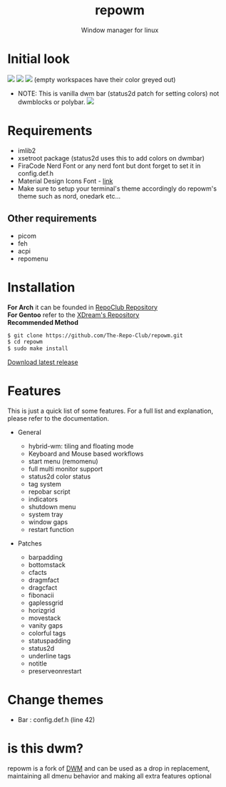 <div align="center">
    <h1>repowm</h1>
    <p>Window manager for linux</p>
</div>

# Initial look

<img src="https://github.com/The-Repo-Club/repowm/blob/screenshots/screenshots/initial_look.png">
<img src="https://github.com/The-Repo-Club/repowm/blob/screenshots/screenshots/col_layout.png">

<img src="https://github.com/The-Repo-Club/repowm/blob/screenshots/screenshots/occ_act_tags.png">
(empty workspaces have their color greyed out)

- NOTE: This is vanilla dwm bar (status2d patch for setting colors) not dwmblocks or polybar.
  <img src="https://github.com/The-Repo-Club/repowm/blob/screenshots/screenshots/repowm.png">

# Requirements

- imlib2
- xsetroot package (status2d uses this to add colors on dwmbar)
- FiraCode Nerd Font or any nerd font but dont forget to set it in config.def.h
- Material Design Icons Font - [link](https://github.com/Templarian/MaterialDesign-Font/blob/master/MaterialDesignIconsDesktop.ttf)
- Make sure to setup your terminal's theme accordingly do repowm's theme such as nord, onedark etc...

## Other requirements

- picom
- feh
- acpi
- repomenu

# Installation

**For Arch** it can be founded in [RepoClub Repository](https://arch.therepo.club/) \
**For Gentoo** refer to the [XDream's Repository](https://github.com/XDream8/dreamsrepo) \
**Recommended Method**

```sh
$ git clone https://github.com/The-Repo-Club/repowm.git
$ cd repowm
$ sudo make install
```

[Download latest release](https://github.com/The-Repo-Club/repowm/releases/)

# Features

This is just a quick list of some features. For a full list and explanation,
please refer to the documentation.

- General

  - hybrid-wm: tiling and floating mode
  - Keyboard and Mouse based workflows
  - start menu (remomenu)
  - full multi monitor support
  - status2d color status
  - tag system
  - repobar script
  - indicators
  - shutdown menu
  - system tray
  - window gaps
  - restart function

- Patches

  - barpadding
  - bottomstack
  - cfacts
  - dragmfact
  - dragcfact
  - fibonacii
  - gaplessgrid
  - horizgrid
  - movestack
  - vanity gaps
  - colorful tags
  - statuspadding
  - status2d
  - underline tags
  - notitle
  - preserveonrestart

# Change themes

- Bar : config.def.h (line 42)

# is this dwm?

repowm is a fork of [DWM](https://dwm.suckless.org) and can be used as a drop in replacement, maintaining all dmenu behavior and making all extra features optional
